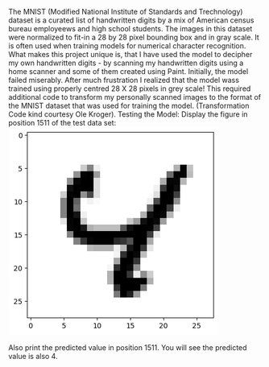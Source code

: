 The MNIST (Modified National Institute of Standards and Trechnology) dataset is a curated list of handwritten digits by a mix of American census bureau employeews and high school students. 
The images in this dataset were normalized to fit-in a 28 by 28 pixel bounding box and in gray scale. It is often used when training models for numerical character recognition.
What makes this project unique is, that I have used the model to decipher my own handwritten digits - by scanning my handwritten digits using a home scanner and some of them created using Paint. Initially, the model failed miserably. After much frustration I realized that the model wass trained using properly centred 28 X 28 pixels in grey scale! This required additional code to transform my personally scanned images to the format of the MNIST dataset that was used for training the model. (Transformation Code kind courtesy Ole Kroger).
Testing the Model:
Display the figure in position 1511 of the test data set:
<img src = https://github.com/i002900/MNIST/blob/main/Figure%201511.png>

Also print the predicted value in position 1511.
You will see the predicted value is also 4.
